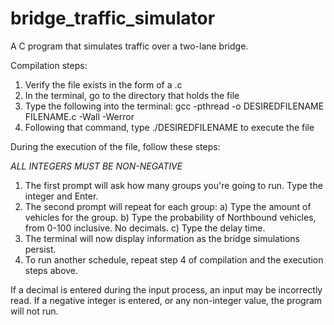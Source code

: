# bridge_traffic_simulator
A C program that simulates traffic over a two-lane bridge.

Compilation steps:

1) Verify the file exists in the form of a .c
2) In the terminal, go to the directory that holds the file
3) Type the following into the terminal: gcc -pthread -o DESIREDFILENAME FILENAME.c -Wall -Werror
4) Following that command, type ./DESIREDFILENAME to execute the file

During the execution of the file, follow these steps:

*ALL INTEGERS MUST BE NON-NEGATIVE*
1) The first prompt will ask how many groups you're going to run. Type the integer and Enter.
2) The second prompt will repeat for each group:
	a) Type the amount of vehicles for the group.
	b) Type the probability of Northbound vehicles, from 0-100 inclusive. No decimals.
	c) Type the delay time. 
3) The terminal will now display information as the bridge simulations persist.
4) To run another schedule, repeat step 4 of compilation and the execution steps above.


If a decimal is entered during the input process, an input may be incorrectly read.
If a negative integer is entered, or any non-integer value, the program will not run.
